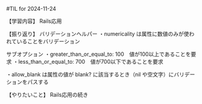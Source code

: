 #TIL for 2024-11-24

【学習内容】
Rails応用

【振り返り】
バリデーションヘルパー
・numericality は属性に数値のみが使われていることをバリデーション

サブオプション
・greater_than_or_equal_to: 100　値が100以上であることを要求
・less_than_or_equal_to: 700　値が700以下であることを要求

・allow_blank は属性の値が blank? に該当するとき（nil や空文字）にバリデーションをパスする

【やりたいこと】
Rails応用の続き